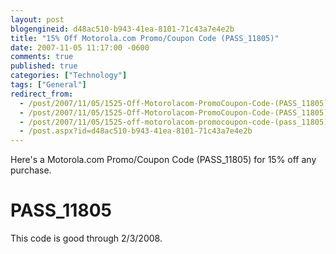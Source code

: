 ```yaml
---
layout: post
blogengineid: d48ac510-b943-41ea-8101-71c43a7e4e2b
title: "15% Off Motorola.com Promo/Coupon Code (PASS_11805)"
date: 2007-11-05 11:17:00 -0600
comments: true
published: true
categories: ["Technology"]
tags: ["General"]
redirect_from: 
  - /post/2007/11/05/1525-Off-Motorolacom-PromoCoupon-Code-(PASS_11805).aspx
  - /post/2007/11/05/1525-Off-Motorolacom-PromoCoupon-Code-(PASS_11805)
  - /post/2007/11/05/1525-off-motorolacom-promocoupon-code-(pass_11805)
  - /post.aspx?id=d48ac510-b943-41ea-8101-71c43a7e4e2b
---
```

<!-- more -->
<SPAN id=ctl00_MainContentPlaceHolder_DataList1_ctl00_TextLabel> Here's a Motorola.com Promo/Coupon Code (PASS_11805) for 15% off any purchase. 
<H1>PASS_11805</H1>

This code is good through 2/3/2008.</SPAN>
